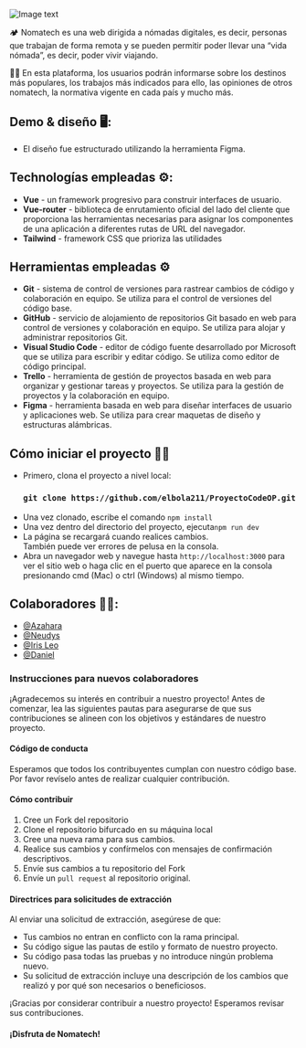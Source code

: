 ![Image text](./src/assets/logo/logo_img_text.jpeg)

:camping: Nomatech es una web dirigida a nómadas digitales, es decir, personas que trabajan de forma remota y se pueden permitir poder llevar una “vida nómada”, es decir, poder vivir viajando.

:pilot: En esta plataforma, los usuarios podrán informarse sobre los destinos más populares, los trabajos más indicados para ello, las opiniones de otros nomatech, la normativa vigente en cada país y mucho más.

## Demo & diseño 🖥️:

- El diseño fue estructurado utilizando la herramienta Figma.
  
## Technologías empleadas ⚙️:

- **Vue** - un framework progresivo para construir interfaces de usuario.
- **Vue-router** - biblioteca de enrutamiento oficial del lado del cliente que proporciona las herramientas necesarias para asignar los componentes de una aplicación a diferentes rutas de URL del navegador.
- **Tailwind** - framework CSS que prioriza las utilidades

## Herramientas empleadas :gear:

- **Git** - sistema de control de versiones para rastrear cambios de código y colaboración en equipo. Se utiliza para el control de versiones del código base.
- **GitHub** - servicio de alojamiento de repositorios Git basado en web para control de versiones y colaboración en equipo. Se utiliza para alojar y administrar repositorios Git.
- **Visual Studio Code** - editor de código fuente desarrollado por Microsoft que se utiliza para escribir y editar código. Se utiliza como editor de código principal.
- **Trello** - herramienta de gestión de proyectos basada en web para organizar y gestionar tareas y proyectos. Se utiliza para la gestión de proyectos y la colaboración en equipo.
- **Figma** - herramienta basada en web para diseñar interfaces de usuario y aplicaciones web. Se utiliza para crear maquetas de diseño y estructuras alámbricas.

## Cómo iniciar el proyecto :mechanic:

- Primero, clona el proyecto a nivel local:
  ### `git clone https://github.com/elbola211/ProyectoCodeOP.git`
- Una vez clonado, escribe el comando `npm install`
- Una vez dentro del directorio del proyecto, ejecuta`npm run dev`
- La página se recargará cuando realices cambios.\
   También puede ver errores de pelusa en la consola.
- Abra un navegador web y navegue hasta `http://localhost:3000` para ver el sitio web o haga clic en el puerto que aparece en la consola presionando cmd (Mac) o ctrl (Windows) al mismo tiempo.

## Colaboradores :technologist::
- [@Azahara](https://github.com/azaharacc)
- [@Neudys](https://github.com/neudysg)
- [@Iris Leo](https://github.com/mauisiri)   
- [@Daniel](https://github.com/elbola211) 

### Instrucciones para nuevos colaboradores

¡Agradecemos su interés en contribuir a nuestro proyecto! Antes de comenzar, lea las siguientes pautas para asegurarse de que sus contribuciones se alineen con los objetivos y estándares de nuestro proyecto.

#### Código de conducta

Esperamos que todos los contribuyentes cumplan con nuestro código base. Por favor revíselo antes de realizar cualquier contribución.

#### Cómo contribuir

1. Cree un Fork del repositorio
2. Clone el repositorio bifurcado en su máquina local
3. Cree una nueva rama para sus cambios.
4. Realice sus cambios y confírmelos con mensajes de confirmación descriptivos.
5. Envíe sus cambios a tu repositorio del Fork
6. Envíe un `pull request` al repositorio original.

#### Directrices para solicitudes de extracción

Al enviar una solicitud de extracción, asegúrese de que:

- Tus cambios no entran en conflicto con la rama principal.
- Su código sigue las pautas de estilo y formato de nuestro proyecto.
- Su código pasa todas las pruebas y no introduce ningún problema nuevo.
- Su solicitud de extracción incluye una descripción de los cambios que realizó y por qué son necesarios o beneficiosos.

¡Gracias por considerar contribuir a nuestro proyecto! Esperamos revisar sus contribuciones.


#### ¡Disfruta de Nomatech!
